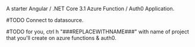 A starter Angular / .NET Core 3.1 Azure Function / Auth0 Application.

#TODO Connect to datasource.

#TODO for you, ctrl h "###REPLACEWITHNAME###" with name of project that you'll create on azure functions & auth0. 
